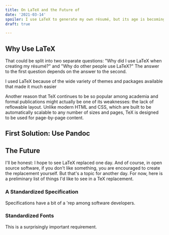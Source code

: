 ```yaml
---
title: On LaTeX and the Future of 
date: '2021-03-14'
spoiler: I use LaTeX to generate my own résumé, but its age is becoming increasingly obvious.
draft: true

---
```


## Why Use LaTeX

That could be split into two separate questions: "Why did I use LaTeX when creating my résumé?" and "Why do other people use LaTeX?"
The answer to the first question depends on the answer to the second.

I used LaTeX because of the wide variety of themes and packages available that made it much easier


Another reason that TeX continues to be so popular among academia and formal publications might actually be one of its weaknesses: the lack of reflowable layout. Unlike modern HTML and CSS, which are built to be automatically scalable to any number of sizes and pages, TeX is designed to be used for page-by-page content. 

## First Solution: Use Pandoc

## The Future

I'll be honest: I hope to see LaTeX replaced one day. And of course, in open source software, if you don't like something, you are encouraged to create the replacement yourself. But that's a topic for another day. For now, here is a preliminary list of things I'd like to see in a TeX replacement.

### A Standardized Specification

Specifications have a bit of a 'rep among software developers.

### Standardized Fonts

This is a surprisingly important requirement. 
